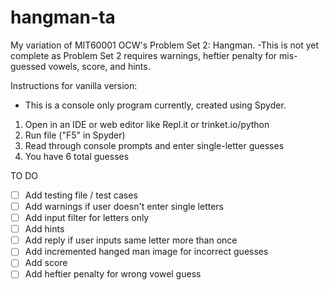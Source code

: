 # hangman-ta
My variation of MIT60001 OCW's Problem Set 2: Hangman. 
-This is not yet complete as Problem Set 2 requires warnings, heftier penalty for mis-guessed vowels, score, and hints.

Instructions for vanilla version:
- This is a console only program currently, created using Spyder.
1. Open in an IDE or web editor like Repl.it or trinket.io/python
2. Run file ("F5" in Spyder)
3. Read through console prompts and enter single-letter guesses
4. You have 6 total guesses

TO DO
- [ ] Add testing file / test cases
- [ ] Add warnings if user doesn't enter single letters
- [ ] Add input filter for letters only
- [ ] Add hints
- [ ] Add reply if user inputs same letter more than once
- [ ] Add incremented hanged man image for incorrect guesses
- [ ] Add score
- [ ] Add heftier penalty for wrong vowel guess

